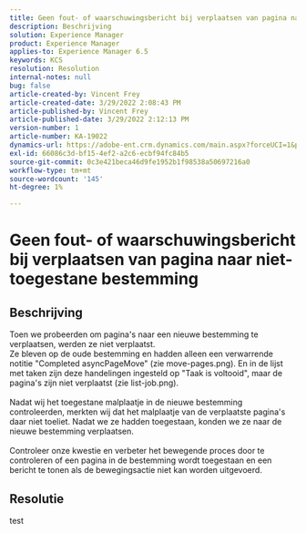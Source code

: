 ```yaml
---
title: Geen fout- of waarschuwingsbericht bij verplaatsen van pagina naar niet-toegestane bestemming
description: Beschrijving
solution: Experience Manager
product: Experience Manager
applies-to: Experience Manager 6.5
keywords: KCS
resolution: Resolution
internal-notes: null
bug: false
article-created-by: Vincent Frey
article-created-date: 3/29/2022 2:08:43 PM
article-published-by: Vincent Frey
article-published-date: 3/29/2022 2:12:13 PM
version-number: 1
article-number: KA-19022
dynamics-url: https://adobe-ent.crm.dynamics.com/main.aspx?forceUCI=1&pagetype=entityrecord&etn=knowledgearticle&id=cb6c75bb-69af-ec11-9840-0022480bd820
exl-id: 66086c3d-bf15-4ef2-a2c6-ecbf94fc84b5
source-git-commit: 0c3e421beca46d9fe1952b1f98538a50697216a0
workflow-type: tm+mt
source-wordcount: '145'
ht-degree: 1%

---
```


# Geen fout- of waarschuwingsbericht bij verplaatsen van pagina naar niet-toegestane bestemming

## Beschrijving

Toen we probeerden om pagina&#39;s naar een nieuwe bestemming te verplaatsen, werden ze niet verplaatst.<br>Ze bleven op de oude bestemming en hadden alleen een verwarrende notitie &quot;Completed asyncPageMove&quot; (zie move-pages.png). En in de lijst met taken zijn deze handelingen ingesteld op &quot;Taak is voltooid&quot;, maar de pagina&#39;s zijn niet verplaatst (zie list-job.png).<br><br>Nadat wij het toegestane malplaatje in de nieuwe bestemming controleerden, merkten wij dat het malplaatje van de verplaatste pagina&#39;s daar niet toeliet. Nadat we ze hadden toegestaan, konden we ze naar de nieuwe bestemming verplaatsen.<br><br>Controleer onze kwestie en verbeter het bewegende proces door te controleren of een pagina in de bestemming wordt toegestaan en een bericht te tonen als de bewegingsactie niet kan worden uitgevoerd.

## Resolutie


test
